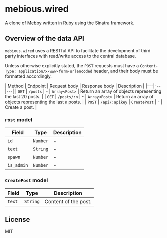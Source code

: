 # mebious.wired

A clone of [Mebby](http://mebious.co.uk) written in Ruby using the
Sinatra framework.

## Overview of the data API

`mebious.wired` uses a RESTful API to facilitate the development of
third party interfaces with read/write access to the central database.

Unless otherwise explicitly stated, the `POST` requests must have a
`Content-Type: application/x-www-form-urlencoded` header, and their body
must be formatted accordingly.

| Method | Endpoint | Request body | Response body | Description |
|---|---|---|
| `GET` | `/posts` | - | `Array<Post>` | Return an array of objects representing the last 20 posts. |
| `GET` | `/posts/:n` | - | `Array<Post>` | Return an array of objects representing the last `n` posts. |
| `POST` | `/api/:apikey` | `CreatePost` | - | Create a post. |

### `Post` model

| Field | Type | Description |
|---|---|---|
| `id` | `Number` | - |
| `text` | `String` | - |
| `spawn` | `Number` | - |
| `is_admin` | `Number` | - |

### `CreatePost` model

| Field | Type | Description |
|---|---|---|
| `text` | `String` | Content of the post. |

## License

MIT
